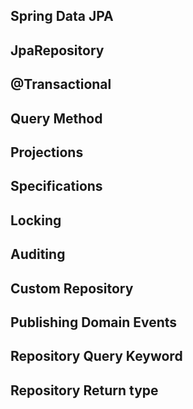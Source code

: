 ## Spring Data JPA

## JpaRepository

## @Transactional

## Query Method

## Projections

## Specifications

## Locking

## Auditing

## Custom Repository

## Publishing Domain Events

## Repository Query Keyword

## Repository Return type